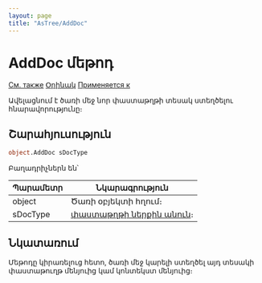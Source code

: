 ```yaml
---
layout: page
title: "AsTree/AddDoc"
---
```



# AddDoc մեթոդ

[См. также](../Astree.html) [Օրինակ](../../Examples/E_AsTree.html) [Применяется к](../Astree.md)

Ավելացնում է ծառի մեջ նոր փաստաթղթի տեսակ ստեղծելու հնարավորությունը։

## Շարահյուսություն

``` vb
object.AddDoc sDocType
```

Բաղադրիչներն են՝


| Պարամետր | Նկարագրություն |
|--|--|
| object| Ծառի օբյեկտի հղում։ |
| sDocType | [փաստաթղթի ներքին անուն](../../Defs/doc.html)։ |


## Նկատառում

Մեթոդը կիրառելուց հետո, ծառի մեջ կարելի  ստեղծել այդ տեսակի փաստաթուղթ մենյուից կամ կոնտեկստ մենյուից։